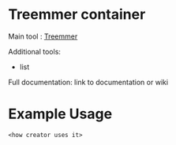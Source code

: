 # Treemmer container

Main tool : [Treemmer](https://github.com/fmenardo/Treemmer)

Additional tools:
- list

Full documentation: link to documentation or wiki

<brief description>

# Example Usage

```
<how creator uses it>
```
